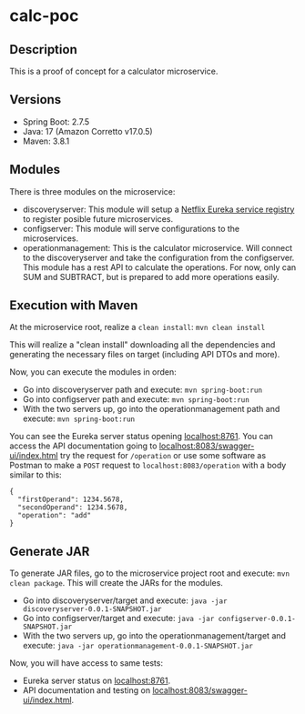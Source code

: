 # calc-poc

## Description
This is a proof of concept for a calculator microservice.

## Versions
- Spring Boot: 2.7.5
- Java: 17 (Amazon Corretto v17.0.5)
- Maven: 3.8.1

## Modules
There is three modules on the microservice:
 - discoveryserver: This module will setup a [Netflix Eureka service registry](https://github.com/spring-cloud/spring-cloud-netflix) to register posible future microservices.
 - configserver: This module will serve configurations to the microservices.
 - operationmanagement: This is the calculator microservice. Will connect to the discoveryserver and take the configuration from the configserver. This module has a rest API to calculate the operations. For now, only can SUM and SUBTRACT, but is prepared to add more operations easily.

## Execution with Maven
At the microservice root, realize a `clean install`:
`mvn clean install`

This will realize a "clean install" downloading all the dependencies and generating the necessary files on target (including API DTOs and more).

Now, you can execute the modules in orden:
- Go into discoveryserver path and execute: `mvn spring-boot:run`
- Go into configserver path and execute: `mvn spring-boot:run`
- With the two servers up, go into the operationmanagement path and execute: `mvn spring-boot:run`

You can see the Eureka server status opening [localhost:8761](http://localhost:8761/).
You can access the API documentation going to [localhost:8083/swagger-ui/index.html](http://localhost:8083/swagger-ui/index.html) try the request for `/operation` or use some software as Postman to make a `POST` request to `localhost:8083/operation` with a body similar to this:
```
{
  "firstOperand": 1234.5678,
  "secondOperand": 1234.5678,
  "operation": "add"
}
```

## Generate JAR
To generate JAR files, go to the microservice project root and execute: `mvn clean package`. This will create the JARs for the modules.
- Go into discoveryserver/target and execute: `java -jar discoveryserver-0.0.1-SNAPSHOT.jar`
- Go into configserver/target and execute: `java -jar configserver-0.0.1-SNAPSHOT.jar`
- With the two servers up, go into the operationmanagement/target and execute: `java -jar operationmanagement-0.0.1-SNAPSHOT.jar`

Now, you will have access to same tests:
- Eureka server status on [localhost:8761](http://localhost:8761/).
- API documentation and testing on [localhost:8083/swagger-ui/index.html](http://localhost:8083/swagger-ui/index.html).

